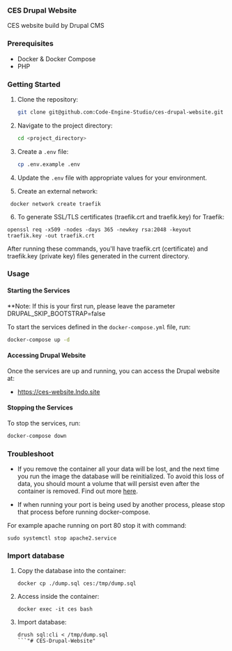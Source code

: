 ### CES Drupal Website

CES website build by Drupal CMS

### Prerequisites

- Docker & Docker Compose
- PHP

### Getting Started

1. Clone the repository:

   ```bash
   git clone git@github.com:Code-Engine-Studio/ces-drupal-website.git
   ```

2. Navigate to the project directory:

   ```bash
   cd <project_directory>
   ```

3. Create a `.env` file:

   ```bash
   cp .env.example .env
   ```

4. Update the `.env` file with appropriate values for your environment.

5. Create an external network:

  ```
   docker network create traefik
  ```

6. To generate SSL/TLS certificates (traefik.crt and traefik.key) for Traefik:

  ```
  openssl req -x509 -nodes -days 365 -newkey rsa:2048 -keyout traefik.key -out traefik.crt
  ```
After running these commands, you'll have traefik.crt (certificate) and traefik.key (private key) files generated in the current directory. 

### Usage

#### Starting the Services

**Note: If this is your first run, please leave the parameter DRUPAL_SKIP_BOOTSTRAP=false

To start the services defined in the `docker-compose.yml` file, run:

```bash
docker-compose up -d
```

#### Accessing Drupal Website

Once the services are up and running, you can access the Drupal website at:

- https://ces-website.lndo.site

#### Stopping the Services

To stop the services, run:

```bash
docker-compose down
```

### Troubleshoot

- If you remove the container all your data will be lost, and the next time you run the image the database will be reinitialized. To avoid this loss of data, you should mount a volume that will persist even after the container is removed. Find out more [here](https://github.com/bitnami/containers/tree/main/bitnami/drupal#persisting-your-application).

- If when running your port is being used by another process, please stop that process before running docker-compose. 

For example apache running on port 80 stop it with command:
```
sudo systemctl stop apache2.service
```


### Import database

1. Copy the database into the container:

   ```
   docker cp ./dump.sql ces:/tmp/dump.sql
   ```

2. Access inside the container:

   ```
   docker exec -it ces bash
   ```

3. Import database:

   ```
   drush sql:cli < /tmp/dump.sql
   ```"# CES-Drupal-Website" 
